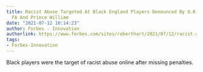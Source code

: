 ```yaml
---
title: Racist Abuse Targeted At Black England Players Denounced By U.K.’s Boris Johnson,
  FA And Prince William
date: "2021-07-12 10:14:23"
author: Forbes - Innovation
authorlink: https://www.forbes.com/sites/roberthart/2021/07/12/racist-abuse-targeted-at-black-england-players-denounced-by-uks-boris-johnson-fa-and-prince-william/
tags:
- Forbes-Innovation
---
```

Black players were the target of racist abuse online after missing penalties.